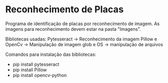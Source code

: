 # Reconhecimento de Placas

Programa de identificação de placas por reconhecimento de imagem.
As imagens para reconhecimento devem estar na pasta "Imagens".

Bibliotecas usadas:
Pytesseract -> Reconhecimento da imagem
Pillow e OpenCv -> Manipulação de imagem
glob e OS -> manipulação de arquivos

Comandos para instalação das bibliotecas:
- pip install pytesseract
- pip install Pillow
- pip install opencv-python